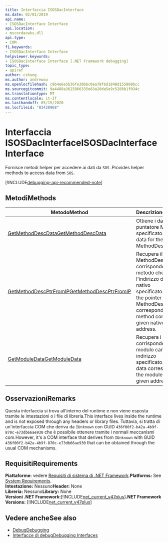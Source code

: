 ```yaml
---
title: Interfaccia ISOSDacInterface
ms.date: 02/01/2019
api.name:
- ISOSDacInterface Interface
api.location:
- mscordacwks.dll
api.type:
- COM
f1.keywords:
- ISOSDacInterface Interface
helpviewer.keywords:
- ISOSDacInterface Interface [.NET Framework debugging]
topic_type:
- apiref
author: cshung
ms.author: andrewau
ms.openlocfilehash: c9b4e6e5b36fe38b6c0ea78f6d1848d155008bcc
ms.sourcegitcommit: 9a4488a3625866335e83a20da5e9c5286b1f034c
ms.translationtype: MT
ms.contentlocale: it-IT
ms.lasthandoff: 05/15/2020
ms.locfileid: "83420968"
---
```

# <a name="isosdacinterface-interface"></a><span data-ttu-id="47b11-102">Interfaccia ISOSDacInterface</span><span class="sxs-lookup"><span data-stu-id="47b11-102">ISOSDacInterface Interface</span></span>

<span data-ttu-id="47b11-103">Fornisce metodi helper per accedere ai dati da `SOS` .</span><span class="sxs-lookup"><span data-stu-id="47b11-103">Provides helper methods to access data from `SOS`.</span></span>

[!INCLUDE[debugging-api-recommended-note](../../../../includes/debugging-api-recommended-note.md)]

## <a name="methods"></a><span data-ttu-id="47b11-104">Metodi</span><span class="sxs-lookup"><span data-stu-id="47b11-104">Methods</span></span>

| <span data-ttu-id="47b11-105">Metodo</span><span class="sxs-lookup"><span data-stu-id="47b11-105">Method</span></span>                                                                                                               | <span data-ttu-id="47b11-106">Descrizione</span><span class="sxs-lookup"><span data-stu-id="47b11-106">Description</span></span>                                                                                                                   |
| -------------------------------------------------------------------------------------------------------------------- | ----------------------------------------------------------------------------------------------------------------------------- |
| [<span data-ttu-id="47b11-107">GetMethodDescData</span><span class="sxs-lookup"><span data-stu-id="47b11-107">GetMethodDescData</span></span>](isosdacinterface-getmethoddescdata-method.md) | <span data-ttu-id="47b11-108">Ottiene i dati per il puntatore MethodDesc specificato.</span><span class="sxs-lookup"><span data-stu-id="47b11-108">Gets the data for the given MethodDesc pointer.</span></span> |
| [<span data-ttu-id="47b11-109">GetMethodDescPtrFromIP</span><span class="sxs-lookup"><span data-stu-id="47b11-109">GetMethodDescPtrFromIP</span></span>](isosdacinterface-getmethoddescptrfromip-method.md) | <span data-ttu-id="47b11-110">Recupera il puntatore di MethodDesc corrispondente al metodo che contiene l'indirizzo di istruzione nativo specificato.</span><span class="sxs-lookup"><span data-stu-id="47b11-110">Retrieves the pointer of the MethodDesc corresponding the method containing the given native instruction address.</span></span> |
| [<span data-ttu-id="47b11-111">GetModuleData</span><span class="sxs-lookup"><span data-stu-id="47b11-111">GetModuleData</span></span>](isosdacinterface-getmoduledata-method.md)| <span data-ttu-id="47b11-112">Recupera i dati corrispondenti al modulo caricato a un indirizzo specificato.</span><span class="sxs-lookup"><span data-stu-id="47b11-112">Fetches the data corresponding to the module loaded at a given address.</span></span> |

## <a name="remarks"></a><span data-ttu-id="47b11-113">Osservazioni</span><span class="sxs-lookup"><span data-stu-id="47b11-113">Remarks</span></span>

<span data-ttu-id="47b11-114">Questa interfaccia si trova all'interno del runtime e non viene esposta tramite le intestazioni o i file di libreria.</span><span class="sxs-lookup"><span data-stu-id="47b11-114">This interface lives inside the runtime and is not exposed through any headers or library files.</span></span> <span data-ttu-id="47b11-115">Tuttavia, si tratta di un'interfaccia COM che deriva da `IUnknown` con GUID `436f00f2-b42a-4b9f-870c-e73db66ae930` che è possibile ottenere tramite i normali meccanismi com.</span><span class="sxs-lookup"><span data-stu-id="47b11-115">However, it's a COM interface that derives from `IUnknown` with GUID `436f00f2-b42a-4b9f-870c-e73db66ae930` that can be obtained through the usual COM mechanisms.</span></span>

## <a name="requirements"></a><span data-ttu-id="47b11-116">Requisiti</span><span class="sxs-lookup"><span data-stu-id="47b11-116">Requirements</span></span>

<span data-ttu-id="47b11-117">**Piattaforme:** vedere [Requisiti di sistema di .NET Framework](../../get-started/system-requirements.md).</span><span class="sxs-lookup"><span data-stu-id="47b11-117">**Platforms:** See [System Requirements](../../get-started/system-requirements.md).</span></span>  
<span data-ttu-id="47b11-118">**Intestazione:** Nessuno</span><span class="sxs-lookup"><span data-stu-id="47b11-118">**Header:** None</span></span>  
<span data-ttu-id="47b11-119">**Libreria:** Nessuno</span><span class="sxs-lookup"><span data-stu-id="47b11-119">**Library:** None</span></span>  
<span data-ttu-id="47b11-120">**Versioni .NET Framework:**[!INCLUDE[net_current_v47plus](../../../../includes/net-current-v47plus.md)]</span><span class="sxs-lookup"><span data-stu-id="47b11-120">**.NET Framework Versions:** [!INCLUDE[net_current_v47plus](../../../../includes/net-current-v47plus.md)]</span></span>

## <a name="see-also"></a><span data-ttu-id="47b11-121">Vedere anche</span><span class="sxs-lookup"><span data-stu-id="47b11-121">See also</span></span>

- [<span data-ttu-id="47b11-122">Debug</span><span class="sxs-lookup"><span data-stu-id="47b11-122">Debugging</span></span>](index.md)
- [<span data-ttu-id="47b11-123">Interfacce di debug</span><span class="sxs-lookup"><span data-stu-id="47b11-123">Debugging Interfaces</span></span>](debugging-interfaces.md)
